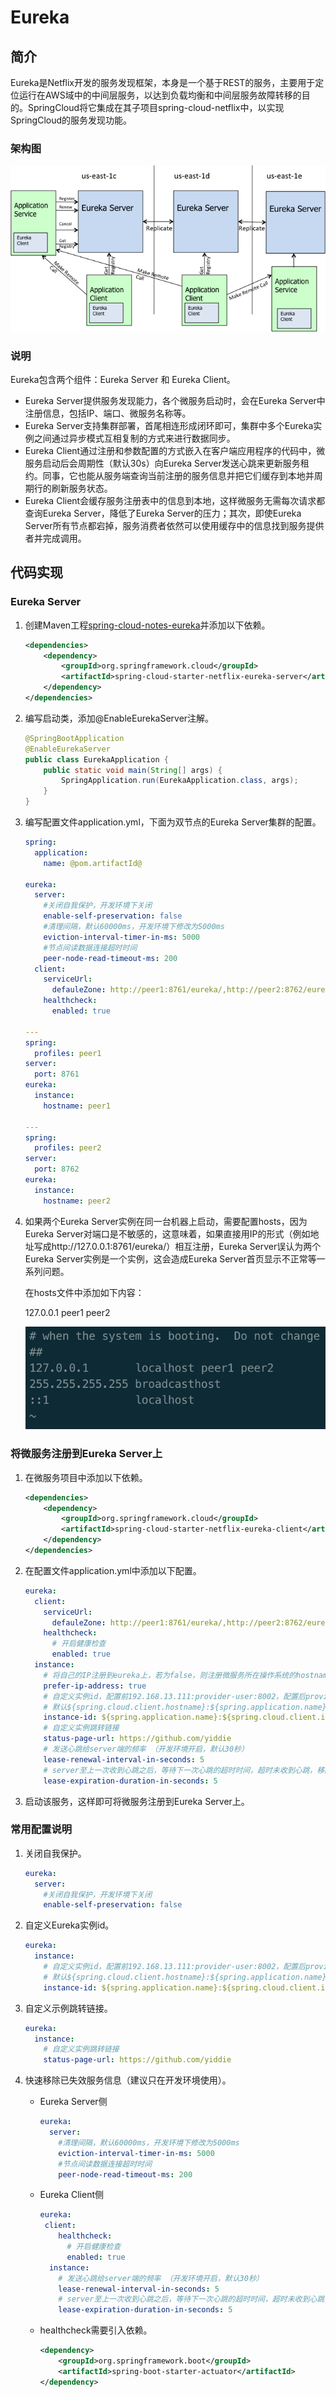 # Eureka

## 简介

Eureka是Netflix开发的服务发现框架，本身是一个基于REST的服务，主要用于定位运行在AWS域中的中间层服务，以达到负载均衡和中间层服务故障转移的目的。SpringCloud将它集成在其子项目spring-cloud-netflix中，以实现SpringCloud的服务发现功能。

### 架构图

<img src="./assets/eureka架构图.png" alt="eureka架构图" style="zoom:100%;" />

### 说明

Eureka包含两个组件：Eureka Server 和 Eureka Client。

- Eureka Server提供服务发现能力，各个微服务启动时，会在Eureka Server中注册信息，包括IP、端口、微服务名称等。
- Eureka Server支持集群部署，首尾相连形成闭环即可，集群中多个Eureka实例之间通过异步模式互相复制的方式来进行数据同步。
- Eureka Client通过注册和参数配置的方式嵌入在客户端应用程序的代码中，微服务启动后会周期性（默认30s）向Eureka Server发送心跳来更新服务租约。同事，它也能从服务端查询当前注册的服务信息并把它们缓存到本地并周期行的刷新服务状态。
- Eureka Client会缓存服务注册表中的信息到本地，这样微服务无需每次请求都查询Eureka Server，降低了Eureka Server的压力；其次，即使Eureka Server所有节点都宕掉，服务消费者依然可以使用缓存中的信息找到服务提供者并完成调用。

## 代码实现

### Eureka Server

1. 创建Maven工程[spring-cloud-notes-eureka](../spring-cloud-notes-eureka)并添加以下依赖。

   ```xml
   <dependencies>
       <dependency>
           <groupId>org.springframework.cloud</groupId>
           <artifactId>spring-cloud-starter-netflix-eureka-server</artifactId>
       </dependency>
   </dependencies>
   ```

2. 编写启动类，添加@EnableEurekaServer注解。

   ```java
   @SpringBootApplication
   @EnableEurekaServer
   public class EurekaApplication {
       public static void main(String[] args) {
           SpringApplication.run(EurekaApplication.class, args);
       }
   }
   ```

3. 编写配置文件application.yml，下面为双节点的Eureka Server集群的配置。

   ```yml
   spring:
     application:
       name: @pom.artifactId@
   
   eureka:
     server:
       #关闭自我保护，开发环境下关闭
       enable-self-preservation: false
       #清理间隔，默认60000ms，开发环境下修改为5000ms
       eviction-interval-timer-in-ms: 5000
       #节点间读数据连接超时时间
       peer-node-read-timeout-ms: 200
     client:
       serviceUrl:
         defauleZone: http://peer1:8761/eureka/,http://peer2:8762/eureka/
       healthcheck:
         enabled: true
   
   ---
   spring:
     profiles: peer1
   server:
     port: 8761
   eureka:
     instance:
       hostname: peer1
   
   ---
   spring:
     profiles: peer2
   server:
     port: 8762
   eureka:
     instance:
       hostname: peer2
   ```

4. 如果两个Eureka Server实例在同一台机器上启动，需要配置hosts，因为Eureka Server对端口是不敏感的，这意味着，如果直接用IP的形式（例如地址写成http://127.0.0.1:8761/eureka/）相互注册，Eureka Server误认为两个Eureka Server实例是一个实例，这会造成Eureka Server首页显示不正常等一系列问题。

   在hosts文件中添加如下内容：

   127.0.0.1       peer1 peer2

   ![image-20191010144413267](./assets/image-20191010144413267.png)

### 将微服务注册到Eureka Server上

1. 在微服务项目中添加以下依赖。

   ```xml
   <dependencies>
       <dependency>
           <groupId>org.springframework.cloud</groupId>
           <artifactId>spring-cloud-starter-netflix-eureka-client</artifactId>
       </dependency>
   </dependencies>
   ```

2. 在配置文件application.yml中添加以下配置。

   ```yml
   eureka:
     client:
       serviceUrl:
         defauleZone: http://peer1:8761/eureka/,http://peer2:8762/eureka/
       healthcheck:
         # 开启健康检查
         enabled: true
     instance:
       # 将自己的IP注册到eureka上，若为false，则注册微服务所在操作系统的hostname到eureka上
       prefer-ip-address: true
       # 自定义实例id，配置前192.168.13.111:provider-user:8002，配置后provider-user:192.168.13.111:8002
       # 默认${spring.cloud.client.hostname}:${spring.application.name}:${spring.application.instance_id}:${service.port}
       instance-id: ${spring.application.name}:${spring.cloud.client.ipaddress}:${server.port}
       # 自定义实例跳转链接
       status-page-url: https://github.com/yiddie
       # 发送心跳给server端的频率 （开发环境开启，默认30秒）
       lease-renewal-interval-in-seconds: 5
       # server至上一次收到心跳之后，等待下一次心跳的超时时间，超时未收到心跳，移除instance （开发环境开启，默认90秒）
       lease-expiration-duration-in-seconds: 5
   ```

3. 启动该服务，这样即可将微服务注册到Eureka Server上。

### 常用配置说明

1. 关闭自我保护。

   ```yml
   eureka:
     server:
       #关闭自我保护，开发环境下关闭
       enable-self-preservation: false
   ```

2. 自定义Eureka实例id。

   ```yml
   eureka:
     instance:
       # 自定义实例id，配置前192.168.13.111:provider-user:8002，配置后provider-user:192.168.13.111:8002
       # 默认${spring.cloud.client.hostname}:${spring.application.name}:${spring.application.instance_id}:${service.port}
       instance-id: ${spring.application.name}:${spring.cloud.client.ipaddress}:${server.port}
   ```

3. 自定义示例跳转链接。

   ```yml
   eureka:
     instance:
       # 自定义实例跳转链接
       status-page-url: https://github.com/yiddie
   ```

4. 快速移除已失效服务信息（建议只在开发环境使用）。

   - Eureka Server侧

     ```yml
     eureka:
       server:
         #清理间隔，默认60000ms，开发环境下修改为5000ms
         eviction-interval-timer-in-ms: 5000
         #节点间读数据连接超时时间
         peer-node-read-timeout-ms: 200
     ```

   - Eureka Client侧

     ```yml
     eureka:
      client:
         healthcheck:
           # 开启健康检查
           enabled: true
       instance:
         # 发送心跳给server端的频率 （开发环境开启，默认30秒）
         lease-renewal-interval-in-seconds: 5
         # server至上一次收到心跳之后，等待下一次心跳的超时时间，超时未收到心跳，移除instance （开发环境开启，默认90秒）
         lease-expiration-duration-in-seconds: 5
     ```
   
   - healthcheck需要引入依赖。
   
     ```xml
     <dependency>
         <groupId>org.springframework.boot</groupId>
         <artifactId>spring-boot-starter-actuator</artifactId>
     </dependency>
     ```